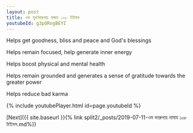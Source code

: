 ```yaml
---
layout: post
title: ওম সুবর্ণবারনায় নামায ১০৮ টাইমস
youtubeId: g3pORngBEYI
---
```

 
 
Helps get goodness, bliss and peace and God's blessings
 
Helps remain focused, help generate inner energy 
 
Helps boost physical and mental health 
 
Helps remain grounded and generates a sense of gratitude towards the greater power 
 
Helps reduce bad karma
 
 
 
 


{% include youtubePlayer.html id=page.youtubeId %}
 
[Next]({{ site.baseurl }}{% link  split2/_posts/2019-07-11-ওম ভারুনায় নামায ১০৮ টাইমস.md%})
 
